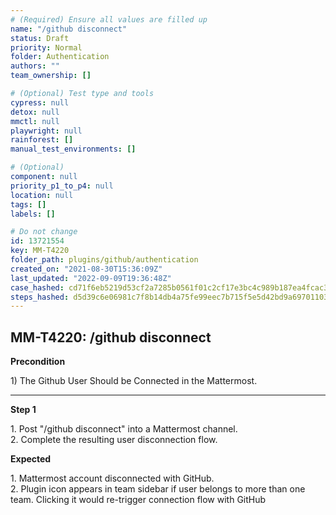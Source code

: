 ```yaml
---
# (Required) Ensure all values are filled up
name: "/github disconnect"
status: Draft
priority: Normal
folder: Authentication
authors: ""
team_ownership: []

# (Optional) Test type and tools
cypress: null
detox: null
mmctl: null
playwright: null
rainforest: []
manual_test_environments: []

# (Optional)
component: null
priority_p1_to_p4: null
location: null
tags: []
labels: []

# Do not change
id: 13721554
key: MM-T4220
folder_path: plugins/github/authentication
created_on: "2021-08-30T15:36:09Z"
last_updated: "2022-09-09T19:36:48Z"
case_hashed: cd71f6eb5219d53cf2a7285b0561f01c2cf17e3bc4c989b187ea4fcac3cfe7ea416a907c6cd720aeee3d73c253a44716
steps_hashed: d5d39c6e06981c7f8b14db4a75fe99eec7b715f5e5d42bd9a69701103b6f5d4085dfbeff0e2cb119eda5c56a206d072c
---
```


## MM-T4220: /github disconnect

**Precondition**

1\) The Github User Should be Connected in the Mattermost.

---

**Step 1**

1\. Post "/github disconnect" into a Mattermost channel.\
2\. Complete the resulting user disconnection flow.

**Expected**

1\. Mattermost account disconnected with GitHub.\
2\. Plugin icon appears in team sidebar if user belongs to more than one team. Clicking it would re-trigger connection flow with GitHub
